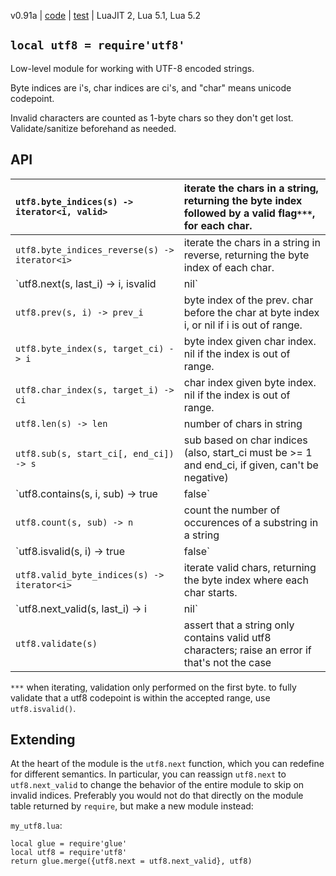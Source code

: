 v0.91a | [code](http://code.google.com/p/lua-files/source/browse/utf8.lua) | [test](http://code.google.com/p/lua-files/source/browse/utf8_test.lua) | LuaJIT 2, Lua 5.1, Lua 5.2

## `local utf8 = require'utf8'` ##

Low-level module for working with UTF-8 encoded strings.

Byte indices are i's, char indices are ci's, and "char" means unicode codepoint.

Invalid characters are counted as 1-byte chars so they don't get lost. Validate/sanitize beforehand as needed.

## API ##

| `utf8.byte_indices(s) -> iterator<i, valid>` | iterate the chars in a string, returning the byte index followed by a valid flag`***`, for each char. |
|:---------------------------------------------|:------------------------------------------------------------------------------------------------------|
| `utf8.byte_indices_reverse(s) -> iterator<i>` | iterate the chars in a string in reverse, returning the byte index of each char.                      |
| `utf8.next(s, last_i) -> i, isvalid | nil`   | byte index of the next char after the char at byte index i, followed by a valid flag`***`. nil if out of range. |
| `utf8.prev(s, i) -> prev_i`                  | byte index of the prev. char before the char at byte index i, or nil if i is out of range.            |
| `utf8.byte_index(s, target_ci) -> i`         | byte index given char index. nil if the index is out of range.                                        |
| `utf8.char_index(s, target_i) -> ci`         | char index given byte index. nil if the index is out of range.                                        |
| `utf8.len(s) -> len`                         | number of chars in string                                                                             |
| `utf8.sub(s, start_ci[, end_ci]) -> s`       | sub based on char indices (also, start\_ci must be >= 1 and end\_ci, if given, can't be negative)     |
| `utf8.contains(s, i, sub) -> true|false`     | check if a string contains a substring at byte index i                                                |
| `utf8.count(s, sub) -> n`                    | count the number of occurences of a substring in a string                                             |
| `utf8.isvalid(s, i) -> true|false`           | check if there's a valid utf8 codepoint at byte index i                                               |
| `utf8.valid_byte_indices(s) -> iterator<i>`  | iterate valid chars, returning the byte index where each char starts.                                 |
| `utf8.next_valid(s, last_i) -> i | nil`      | byte index of the next valid utf8 char after the char at byte index i. nil if out of range. invalid chars are skipped. |
| `utf8.validate(s)`                           | assert that a string only contains valid utf8 characters; raise an error if that's not the case       |

`***` when iterating, validation only performed on the first byte. to fully validate that a utf8 codepoint is within the accepted range, use `utf8.isvalid()`.

## Extending ##

At the heart of the module is the `utf8.next` function, which you can redefine for different semantics. In particular, you can reassign `utf8.next` to `utf8.next_valid` to change the behavior of the entire module to skip on invalid indices. Preferably you would not do that directly on the module table returned by `require`, but make a new module instead:

`my_utf8.lua`:
```
local glue = require'glue'
local utf8 = require'utf8'
return glue.merge({utf8.next = utf8.next_valid}, utf8)
```